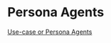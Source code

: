 # Persona Agents

[Use-case or Persona Agents](https://cnoe-io.github.io/ai-platform-engineering/usecases/platform-engineer)


